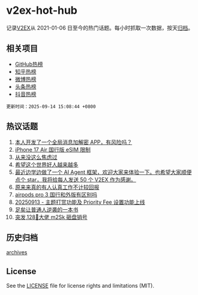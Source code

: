 # v2ex-hot-hub

 记录[V2EX](https://www.v2ex.com/)从 2021-01-06 日至今的热门话题。每小时抓取一次数据，按天[归档](archives)。
 
 ## 相关项目

- [GitHub热榜](https://github.com/lonnyzhang423/github-hot-hub)
- [知乎热榜](https://github.com/lonnyzhang423/zhihu-hot-hub)
- [微博热榜](https://github.com/lonnyzhang423/weibo-hot-hub)
- [头条热榜](https://github.com/lonnyzhang423/toutiao-hot-hub)
- [抖音热榜](https://github.com/lonnyzhang423/douyin-hot-hub)


 `更新时间：2025-09-14 15:08:44 +0800`

## 热议话题

1. [本人开发了一个全局消息加解密 APP，有风险吗？](https://www.v2ex.com/t/1159041)
1. [iPhone 17 Air 国行版 eSIM 限制](https://www.v2ex.com/t/1159036)
1. [从来没这么焦虑过](https://www.v2ex.com/t/1159011)
1. [希望这个世界好人越来越多](https://www.v2ex.com/t/1159054)
1. [最近边学边做了一个 AI Agent 框架，欢迎大家来体验一下。也希望大家顺便点个 star，我将给每人发送 50 个 V2EX 作为感谢。](https://www.v2ex.com/t/1159055)
1. [原来来真的有人认真工作不计较回报](https://www.v2ex.com/t/1158972)
1. [airpods pro 3 国行和外版有区别吗](https://www.v2ex.com/t/1158987)
1. [20250913 - 主题打赏功能及 Priority Fee 设置功能上线](https://www.v2ex.com/t/1159042)
1. [足矣让普通人逆袭的一本书](https://www.v2ex.com/t/1159060)
1. [突发,128💎大佬 m2Sk 砸盘销号](https://www.v2ex.com/t/1158977)

## 历史归档

[archives](archives)

## License

See the [LICENSE](LICENSE) file for license rights and limitations (MIT).
